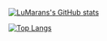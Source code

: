 [![LuMarans's GitHub stats](https://github-readme-stats.vercel.app/api?username=LuMarans30&theme=merko)](https://github.com/LuMarans/github-readme-stats)



[![Top Langs](https://github-readme-stats.vercel.app/api/top-langs/?username=anuraghazra&layout=compact)](https://github.com/anuraghazra/github-readme-stats)
